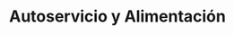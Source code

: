 ---
title: "Autoservicio y Alimentación"
url: /madrid/autoservicio-y-alimentacion/
shop: tienda de variedades
---